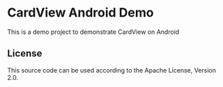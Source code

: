 # CardView Android Demo

This is a demo project to demonstrate CardView on Android

## License

This source code can be used according to the Apache License, Version 2.0.
